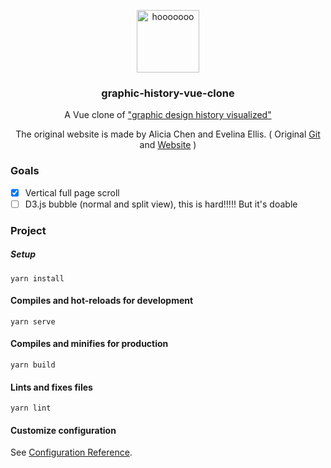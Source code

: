 <p align="center"><a href="https://graphic-history-vue-clone.vercel.app" target="_blank" rel="noopener noreferrer"><img width="100" src="https://graphic-history-vue-clone.vercel.app/img/owl.svg" alt="hooooooo"></a></p>

<h3 align="center">graphic-history-vue-clone</h3>

<p align="center">A Vue clone of <a href="https://ch2c-xy.github.io/graphic-history/">"graphic design history visualized"</a></p>
<p align="center">The original website is made by Alicia Chen and Evelina Ellis. ( Original <a href="https://github.com/ch2c-xy/graphic-history/">Git</a> and <a href="https://ch2c-xy.github.io/graphic-history/">Website</a> )</p>

### Goals

- [x] Vertical full page scroll
- [ ] D3.js bubble (normal and split view), this is hard!!!!! But it's doable

### Project

##### Setup
```
yarn install
```

#### Compiles and hot-reloads for development
```
yarn serve
```

#### Compiles and minifies for production
```
yarn build
```

#### Lints and fixes files
```
yarn lint
```

#### Customize configuration
See [Configuration Reference](https://cli.vuejs.org/config/).
